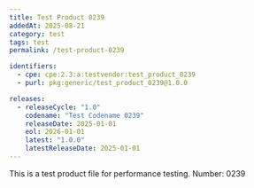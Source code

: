 ```yaml
---
title: Test Product 0239
addedAt: 2025-08-21
category: test
tags: test
permalink: /test-product-0239

identifiers:
  - cpe: cpe:2.3:a:testvendor:test_product_0239
  - purl: pkg:generic/test_product_0239@1.0.0

releases:
  - releaseCycle: "1.0"
    codename: "Test Codename 0239"
    releaseDate: 2025-01-01
    eol: 2026-01-01
    latest: "1.0.0"
    latestReleaseDate: 2025-01-01
---
```


This is a test product file for performance testing. Number: 0239
